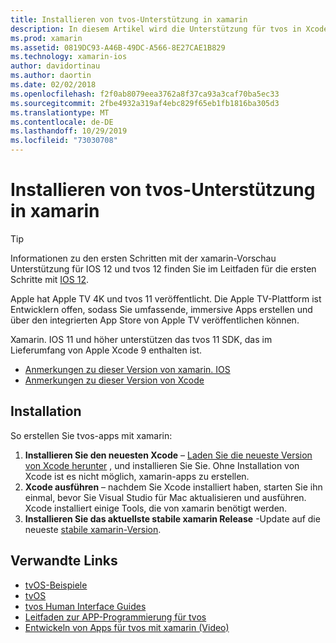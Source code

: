 ```yaml
---
title: Installieren von tvos-Unterstützung in xamarin
description: In diesem Artikel wird die Unterstützung für tvos in Xcode 9 und xamarin. IOS 11 erläutert. Außerdem finden Sie hier eine kurze Anleitung zum Einrichten der Entwicklung von tvos-apps mit xamarin.
ms.prod: xamarin
ms.assetid: 0819DC93-A46B-49DC-A566-8E27CAE1B829
ms.technology: xamarin-ios
author: davidortinau
ms.author: daortin
ms.date: 02/02/2018
ms.openlocfilehash: f2f0ab8079eea3762a8f37ca93a3caf70ba5ec33
ms.sourcegitcommit: 2fbe4932a319af4ebc829f65eb1fb1816ba305d3
ms.translationtype: MT
ms.contentlocale: de-DE
ms.lasthandoff: 10/29/2019
ms.locfileid: "73030708"
---
```

# <a name="installing-tvos-support-in-xamarin"></a>Installieren von tvos-Unterstützung in xamarin

> [!TIP]
> Informationen zu den ersten Schritten mit der xamarin-Vorschau Unterstützung für IOS 12 und tvos 12 finden Sie im Leitfaden für die ersten Schritte mit [IOS 12](~/ios/platform/introduction-to-ios12/get-started.md).

Apple hat Apple TV 4K und tvos 11 veröffentlicht. Die Apple TV-Plattform ist Entwicklern offen, sodass Sie umfassende, immersive Apps erstellen und über den integrierten App Store von Apple TV veröffentlichen können.

Xamarin. IOS 11 und höher unterstützen das tvos 11 SDK, das im Lieferumfang von Apple Xcode 9 enthalten ist.

- [Anmerkungen zu dieser Version von xamarin. IOS](https://docs.microsoft.com/xamarin/ios/release-notes/)
- [Anmerkungen zu dieser Version von Xcode](https://developer.apple.com/library/content/releasenotes/DeveloperTools/RN-Xcode/Chapters/Introduction.html#//apple_ref/doc/uid/TP40001051-CH1-SW876)

## <a name="installation"></a>Installation

So erstellen Sie tvos-apps mit xamarin:

1. **Installieren Sie den neuesten Xcode** – [Laden Sie die neueste Version von Xcode herunter](https://developer.apple.com/xcode/download/) , und installieren Sie Sie. Ohne Installation von Xcode ist es nicht möglich, xamarin-apps zu erstellen. 
2. **Xcode ausführen** – nachdem Sie Xcode installiert haben, starten Sie ihn einmal, bevor Sie Visual Studio für Mac aktualisieren und ausführen. Xcode installiert einige Tools, die von xamarin benötigt werden.
3. **Installieren Sie das aktuellste stabile xamarin Release** -Update auf die neueste [stabile xamarin-Version](https://github.com/xamarin/recipes/tree/master/Recipes/cross-platform/ide/change_updates_channel).

## <a name="related-links"></a>Verwandte Links

- [tvOS-Beispiele](https://docs.microsoft.com/samples/browse/?products=xamarin&term=Xamarin.iOS+tvOS)
- [tvOS](https://developer.apple.com/tvos/)
- [tvos Human Interface Guides](https://developer.apple.com/tvos/human-interface-guidelines/)
- [Leitfaden zur APP-Programmierung für tvos](https://developer.apple.com/library/prerelease/tvos/documentation/General/Conceptual/AppleTV_PG/)
- [Entwickeln von Apps für tvos mit xamarin (Video)](https://university.xamarin.com/lightninglectures/tvos-with-xamarin)
